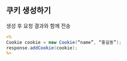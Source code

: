 ## 쿠키 생성하기

생성 후 요청 결과와 함께 전송
```JSP
<%
Cookie cookie = new Cookie(“name”, “홍길동”);
response.addCookie(cookie);
%>
```
